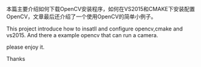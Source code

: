 本篇主要介绍如何下载OpenCV安装程序，如何在VS2015和CMAKE下安装配置OpenCV，文章最后还介绍了一个使用OpenCV的简单小例子。

This project introduce how to insatll and configure opencv,cmake and vs2015. And there a example opencv that can run a camera.

please enjoy it. 

Thanks
